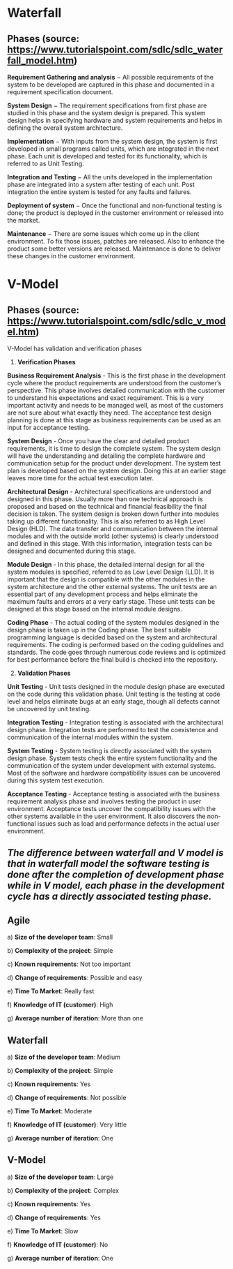 # Waterfall

## Phases  (source: https://www.tutorialspoint.com/sdlc/sdlc_waterfall_model.htm)

**Requirement Gathering and analysis** − All possible requirements of the system to be developed are captured in this phase and documented in a requirement specification document.

**System Design** − The requirement specifications from first phase are studied in this phase and the system design is prepared. This system design helps in specifying hardware and system requirements and helps in defining the overall system architecture.

**Implementation** − With inputs from the system design, the system is first developed in small programs called units, which are integrated in the next phase. Each unit is developed and tested for its functionality, which is referred to as Unit Testing.

**Integration and Testing** − All the units developed in the implementation phase are integrated into a system after testing of each unit. Post integration the entire system is tested for any faults and failures.

**Deployment of system** − Once the functional and non-functional testing is done; the product is deployed in the customer environment or released into the market.

**Maintenance** − There are some issues which come up in the client environment. To fix those issues, patches are released. Also to enhance the product some better versions are released. Maintenance is done to deliver these changes in the customer environment.

# V-Model

## Phases  (source: https://www.tutorialspoint.com/sdlc/sdlc_v_model.htm)

V-Model has validation and verification phases

1. **Verification Phases**

**Business Requirement Analysis** - This is the first phase in the development cycle where the product requirements are understood from the customer’s perspective. This phase involves detailed communication with the customer to understand his expectations and exact requirement. This is a very important activity and needs to be managed well, as most of the customers are not sure about what exactly they need. The acceptance test design planning is done at this stage as business requirements can be used as an input for acceptance testing.

**System Design** - Once you have the clear and detailed product requirements, it is time to design the complete system. The system design will have the understanding and detailing the complete hardware and communication setup for the product under development. The system test plan is developed based on the system design. Doing this at an earlier stage leaves more time for the actual test execution later.

**Architectural Design** - Architectural specifications are understood and designed in this phase. Usually more than one technical approach is proposed and based on the technical and financial feasibility the final decision is taken. The system design is broken down further into modules taking up different functionality. This is also referred to as High Level Design (HLD).
The data transfer and communication between the internal modules and with the outside world (other systems) is clearly understood and defined in this stage. With this information, integration tests can be designed and documented during this stage.

**Module Design** - In this phase, the detailed internal design for all the system modules is specified, referred to as Low Level Design (LLD). It is important that the design is compatible with the other modules in the system architecture and the other external systems. The unit tests are an essential part of any development process and helps eliminate the maximum faults and errors at a very early stage. These unit tests can be designed at this stage based on the internal module designs.

**Coding Phase** - The actual coding of the system modules designed in the design phase is taken up in the Coding phase. The best suitable programming language is decided based on the system and architectural requirements.
The coding is performed based on the coding guidelines and standards. The code goes through numerous code reviews and is optimized for best performance before the final build is checked into the repository.

2. **Validation Phases**

**Unit Testing** - Unit tests designed in the module design phase are executed on the code during this validation phase. Unit testing is the testing at code level and helps eliminate bugs at an early stage, though all defects cannot be uncovered by unit testing.

**Integration Testing** - Integration testing is associated with the architectural design phase. Integration tests are performed to test the coexistence and communication of the internal modules within the system.

**System Testing** - System testing is directly associated with the system design phase. System tests check the entire system functionality and the communication of the system under development with external systems. Most of the software and hardware compatibility issues can be uncovered during this system test execution.

**Acceptance Testing** - Acceptance testing is associated with the business requirement analysis phase and involves testing the product in user environment. Acceptance tests uncover the compatibility issues with the other systems available in the user environment. It also discovers the non-functional issues such as load and performance defects in the actual user environment.

## _**The difference between waterfall and V model is that in waterfall model the software testing is done after the completion of development phase while in V model, each phase in the development cycle has a directly associated testing phase.**_

## Agile

a) **Size of the developer team**: Small

b) **Complexity of the project**: Simple

c) **Known requirements**: Not too important

d) **Change of requirements**: Possible and easy

e) **Time To Market**: Really fast

f) **Knowledge of IT (customer)**: High

g) **Average number of iteration**: More than one

## Waterfall

a) **Size of the developer team**: Medium

b) **Complexity of the project**: Simple

c) **Known requirements**: Yes

d) **Change of requirements**: Not possible

e) **Time To Market**: Moderate

f) **Knowledge of IT (customer)**: Very little

g) **Average number of iteration**: One

## V-Model

a) **Size of the developer team**: Large

b) **Complexity of the project**: Complex

c) **Known requirements**: Yes

d) **Change of requirements**: Yes

e) **Time To Market**: Slow

f) **Knowledge of IT (customer)**: No

g) **Average number of iteration**: One